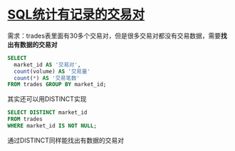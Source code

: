 # [SQL统计有记录的交易对](2019/11/select-distinct)

需求：trades表里面有30多个交易对，但是很多交易对都没有交易数据，需要**找出有数据的交易对**

```sql
SELECT
  market_id AS '交易对',
  count(volume) AS '交易量'
  count(*) AS '交易笔数'
FROM trades GROUP BY market_id;
```

其实还可以用DISTINCT实现

```sql
SELECT DISTINCT market_id
FROM trades
WHERE market_id IS NOT NULL;
```

通过DISTINCT同样能找出有数据的交易对
